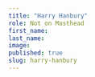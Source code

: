 ```yaml
---
title: "Harry Hanbury"
role: Not on Masthead
first_name:
last_name:
image:
published: true
slug: harry-hanbury
---
```

